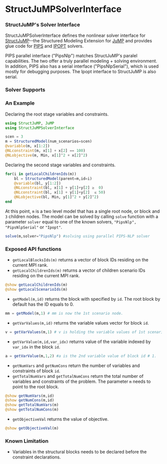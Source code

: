StructJuMPSolverInterface
===

### StructJuMP's Solver Interface

StructJuMPSolverInterface defines the nonlinear solver interface for [StructJuMP](https://github.com/joehuchette/StructJuMP.jl)--the Structured Modeling Extension for [JuMP](https://github.com/JuliaOpt/JuMP.jl) and provides glue code for [PIPS](https://github.com/Argonne-National-Laboratory/PIPS) and [IPOPT](http://www.coin-or.org/Ipopt/documentation/) solvers.

PIPS parallel  interface ("PipsNlp") matches StructJuMP's paralel capabilities. The two offer a truly parallel modeling + solving environment. In addition, PIPS also has a serial interface ("PipsNlpSerial"), which is used mostly for debugging purposes. The Ipopt interface to StructJuMP is also serial.

### Solver Supports

<!--There are two solvers currently implement this interface. They are [PIPS](https://github.com/Argonne-National-Laboratory/PIPS) and [IPOPT](http://www.coin-or.org/Ipopt/documentation/). When using PIPS, user can choose either the parallel or serial implementations for solving the structured model. When the parallel solver is selected, the parallel problem allocation and generation are done automatically at the backend, that is also transparent to the user. It enables user to easily adopt the state-of-art parallel solvers and to solve large scale optimization problems which could be too big to allocate on a single node. -->



### An Example

Declaring the root stage variables and constraints.
```julia
using StructJuMP, JuMP
using StructJuMPSolverInterface

scen = 3
m = StructuredModel(num_scenarios=scen)
@variable(m, x[1:2])
@NLconstraint(m, x[1] + x[2] == 100)
@NLobjective(m, Min, x[1]^2 + x[2]^2)
```

Declaring the second stage variables and constraints. 
```julia
for(i in getLocalChildrenIds(m))
    bl = StructuredModel(parent=m,id=i)
    @variable(bl, y[1:2])
    @NLconstraint(bl, x[1] + y[1]+y[2] ≥  0)
    @NLconstraint(bl, x[1] + y[1]+y[2]  ≤ 50)
    @NLobjective(bl, Min, y[1]^2 + y[2]^2)
end
```

At this point, `m` is a two level model that has a single root node, or block and `3` children nodes. The model can be solved by calling `solve` function with a parameter `solver` equal to one of the known solvers, `"PipsNlp", "PipsNlpSerial"` or `"Ipopt"`. 
```julia
solve(m,solver="PipsNlp") #solving using parallel PIPS-NLP solver
```

### Exposed API functions
* `getLocalBlocksIds(m)` returns a vector of block IDs residing on the current MPI rank.   
* `getLocalChildrenIds(m)` returns a vector of children scenario IDs residing on the current MPI rank. 
```julia
@show getLocalChildrenIds(m) 
@show getLocalScenarioIds(m)
```

* `getModel(m,id)` returns the block with specified by `id`. The root block by default has the ID equals to 0. 
```julia
mm = getModel(m,1) # mm is now the 1st scenario node.
```

* `getVarValues(m,id)` returns the variable values vector for block `id`.
```julia
v = getVarValues(m,1) # v is holding the variable values of 1st scenario.
```

* `getVarValue(m,id,var_idx)` returns value of the variable indexed by `var_idx` in the block `id`.
```julia
a = getVarValue(m,1,2) #a is the 2nd variable value of block id # 1. 
```

* `getNumVars` and `getNumCons` return the number of variables and constraints of block `id`.  
* `getTotalNumVars` and `getTotalNumCons` return the total number of variables and constraints of the problem. The parameter `m` needs to point to the root block.
```julia
@show getNumVars(m,id)
@show getNumCons(m,id)
@show getTotalNumVars(m)
@show getTotalNumCons(m)
```

* `getObjectiveVal` returns the value of objective.
```julia
@show getObjectiveVal(m)
```

### Known Limitation 
* Variables in the structural blocks needs to be declared before the constraint declarations. 

<!-- [![Build Status](https://travis-ci.org/fqiang/SolverInterface.jl.svg?branch=master)](https://travis-ci.org/fqiang/SolverInterface.jl)
-->

